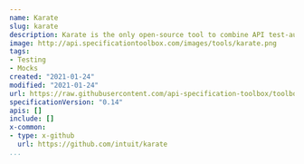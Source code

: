 ```yaml
---
name: Karate
slug: karate
description: Karate is the only open-source tool to combine API test-automation, mocks, performance-testing and even UI automation into a single, unified framework. The BDD syntax popularized by Cucumber is language-neutral, and easy for even non-programmers. Powerful JSON & XML assertions are built-in, and you can run tests in parallel for speed.
image: http://api.specificationtoolbox.com/images/tools/karate.png
tags:
- Testing
- Mocks
created: "2021-01-24"
modified: "2021-01-24"
url: https://raw.githubusercontent.com/api-specification-toolbox/toolbox/main/_tools/karate.md
specificationVersion: "0.14"
apis: []
include: []
x-common:
- type: x-github
  url: https://github.com/intuit/karate
...
```

